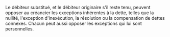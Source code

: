 Le débiteur substitué, et le débiteur originaire s'il reste tenu, peuvent opposer au créancier les exceptions inhérentes à la dette, telles que la nullité, l'exception d'inexécution, la résolution ou la compensation de dettes connexes. Chacun peut aussi opposer les exceptions qui lui sont personnelles.
